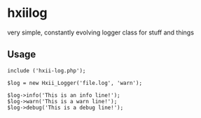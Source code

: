 # hxiilog
very simple, constantly evolving logger class for stuff and things

## Usage
```
include ('hxii-log.php');

$log = new Hxii_Logger('file.log', 'warn');

$log->info('This is an info line!');
$log->warn('This is a warn line!');
$log->debug('This is a debug line!');
```
